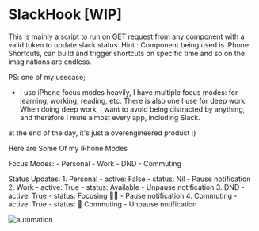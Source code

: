 # SlackHook [WIP]

This is mainly a script to run on GET request from any component with a valid token to update slack status. Hint : Component being used is iPhone Shortcuts, can build and trigger shortcuts on specific time and so on the imaginations are endless.

PS: one of my usecase;

- I use iPhone focus modes heavily, I have multiple focus modes: for learning, working, reading, etc. There is also one I use for deep work. When doing deep work, I want to avoid being distracted by anything, and therefore I mute almost every app, including Slack.

at the end of the day, it's just a overengineered product :)

Here are Some Of my iPhone Modes

Focus Modes:
    - Personal
    - Work
    - DND
    - Commuting

Status Updates: 
    1. Personal
        - active: False
        - status: Nil
        - Pause notification
    2. Work
        - active: True
        - status: Available
        - Unpause notification
    3. DND
        - active: True
        - status: Focusing :technologist:
        - Pause notification
    4. Commuting
        - active: True
        - status: :bus: Commuting
        - Unpause notification

![automation](https://www.milner.com/images/default-source/articles/buzz.png?sfvrsn=e0080dd3_2)